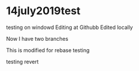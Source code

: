 # 14july2019test
testing on windowd
Editing at Githubb
Edited locally

Now I have two branches

This is modified for rebase testing

testing revert
